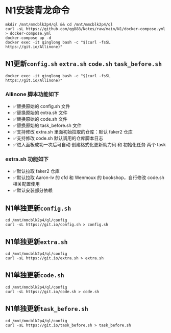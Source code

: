 # N1安装青龙命令
```
mkdir /mnt/mmcblk2p4/ql && cd /mnt/mmcblk2p4/ql
curl -sL https://github.com/qg888/Notes/raw/main/N1/docker-compose.yml > docker-compose.yml
docker-compose up -d
docker exec -it qinglong bash -c "$(curl -fsSL https://git.io/Allinone)"
```

## N1更新`config.sh` `extra.sh` `code.sh` `task_before.sh`
```
docker exec -it qinglong bash -c "$(curl -fsSL https://git.io/Allinone)"
```
### Allinone 脚本功能如下
- ✅替换原始的 config.sh 文件
- ✅替换原始的 extra.sh 文件
- ✅替换原始的 code.sh 文件
- ✅替换原始的 task_before.sh 文件
- ✅支持修改 extra.sh 里面初始拉取的仓库：默认 faker2 仓库
- ✅支持修改 code.sh 默认调用的仓库脚本日志
- ✅进入面板成功一次后可自动 创建格式化更新助力码 和 初始化任务 两个 task
### extra.sh 功能如下
- ✅默认拉取 faker2 仓库
- ✅默认拉取 Aaron-lv 的 cfd 和 Wenmoux 的 bookshop，自行修改 code.sh 相关配置使用
- ✅默认安装部分依赖

## N1单独更新`config.sh`
```
cd /mnt/mmcblk2p4/ql/config
curl -sL https://git.io/config.sh > config.sh
```
## N1单独更新`extra.sh`
```
cd /mnt/mmcblk2p4/ql/config
curl -sL https://git.io/extra.sh > extra.sh
```
## N1单独更新`code.sh`
```
cd /mnt/mmcblk2p4/ql/config
curl -sL https://git.io/code.sh > code.sh
```
## N1单独更新`task_before.sh`
```
cd /mnt/mmcblk2p4/ql/config
curl -sL https://git.io/task_before.sh > task_before.sh
```
